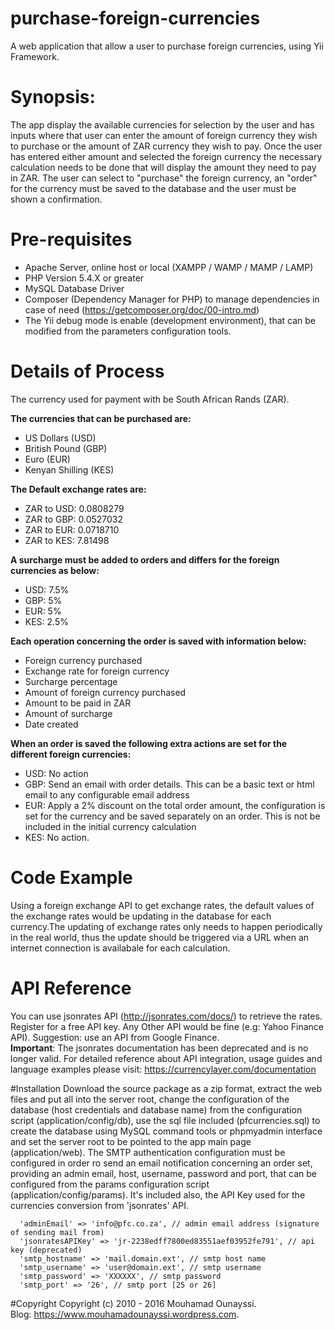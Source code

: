 # purchase-foreign-currencies
A web application that allow a user to purchase foreign currencies, using Yii Framework.
# Synopsis:
The app display the available currencies for selection by the user and has inputs where that user can enter the amount of foreign currency they wish to purchase or the amount of ZAR currency they wish to pay.
Once the user has entered either amount and selected the foreign currency the necessary calculation needs to be done that will display the amount they need to pay in ZAR.
The user can select to "purchase" the foreign currency, an "order" for the currency must be saved to the database and the user must be shown a confirmation.
# Pre-requisites
- Apache Server, online host or local (XAMPP / WAMP / MAMP / LAMP)
- PHP Version 5.4.X or greater
- MySQL Database Driver
- Composer (Dependency Manager for PHP) to manage dependencies in case of need (https://getcomposer.org/doc/00-intro.md)
- The Yii debug mode is enable (development environment), that can be modified from the parameters configuration tools. 

# Details of Process
The currency used for payment with be South African Rands (ZAR).

**The currencies that can be purchased are:** 
- US Dollars (USD)
- British Pound (GBP)
- Euro (EUR)
- Kenyan Shilling (KES)

**The Default exchange rates are:**
- ZAR to USD: 0.0808279
- ZAR to GBP: 0.0527032
- ZAR to EUR: 0.0718710
- ZAR to KES: 7.81498

**A surcharge must be added to orders and differs for the foreign currencies as below:**
- USD: 7.5%
- GBP: 5%
- EUR: 5%
- KES: 2.5%

**Each operation concerning the order is saved with information below:**
- Foreign currency purchased
- Exchange rate for foreign currency
- Surcharge percentage
- Amount of foreign currency purchased
- Amount to be paid in ZAR
- Amount of surcharge
- Date created

**When an order is saved the following extra actions are set for the different foreign currencies:**
- USD: No action
- GBP: Send an email with order details. This can be a basic text or html email to any configurable email address
- EUR: Apply a 2% discount on the total order amount, the configuration is set for the currency and be saved separately on an order. This is not be included in the initial currency calculation
- KES: No action.

# Code Example
Using a foreign exchange API to get exchange rates, the default values of the exchange rates would be updating in the database for each currency.The updating of exchange rates only needs to happen periodically in the real world, thus the update should be triggered via a URL when an internet connection is availabale for each calculation.

# API Reference

You can use jsonrates API (http://jsonrates.com/docs/) to retrieve the rates. Register for a free API key. Any Other API would be fine (e.g: Yahoo Finance API). Suggestion: use an API from Google Finance.<br>
**Important**: The jsonrates documentation has been deprecated and is no longer valid. For detailed reference about API integration, usage guides and language examples please visit: https://currencylayer.com/documentation

#Installation
Download the source package as a zip format, extract the web files and put all into the server root, change the configuration of the database (host credentials and database name) from the configuration script (application/config/db), use the sql file included (pfcurrencies.sql) to create the database using MySQL command tools or phpmyadmin interface  and set the server root to be pointed to the app main page (application/web).
The SMTP authentication configuration must be configured in order ro send an email notification concerning an order set, providing an admin email, host, username, password and port, that can be configured from the params configuration script (application/config/params). It's included also, the API Key used for the currencies conversion from 'jsonrates' API.

```
  'adminEmail' => 'info@pfc.co.za', // admin email address (signature of sending mail from)
  'jsonratesAPIKey' => 'jr-2238edff7800ed83551aef03952fe791', // api key (deprecated)
  'smtp_hostname' => 'mail.domain.ext', // smtp host name
  'smtp_username' => 'user@domain.ext', // smtp username
  'smtp_password' => 'XXXXXX', // smtp password
  'smtp_port' => '26', // smtp port [25 or 26]
```

#Copyright
Copyright (c) 2010 - 2016 Mouhamad Ounayssi.<br>
Blog: https://www.mouhamadounayssi.wordpress.com.
